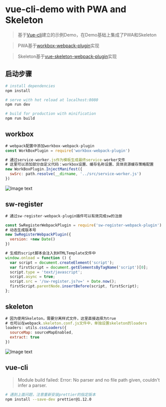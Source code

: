 # vue-cli-demo with PWA and Skeleton

> 基于[Vue-cli](https://github.com/vuejs/vue-cli)建立的示例Demo，在Demo基础上集成了PWA和Skeleton

> PWA基于[workbox-webpack-plugin](https://developers.google.cn/web/tools/workbox/)实现

> Skeleton基于[vue-skeleton-webpack-plugin](https://github.com/lavas-project/vue-skeleton-webpack-plugin)实现


## 启动步骤

``` bash
# install dependencies
npm install

# serve with hot reload at localhost:8080
npm run dev

# build for production with minification
npm run build
```

## workbox
``` javascript
# webpack配置中添加workbox-webpack-plugin
const WorkBoxPlugin = require('workbox-webpack-plugin')

# 通过service-worker.js作为模板生成最终service-worker文件
# 这里可以添加部分自定义代码：workbox设置、缓存名称设置、具体资源缓存策略配置
new WorkBoxPlugin.InjectManifest({
  swSrc: path.resolve(__dirname, '../src/service-worker.js')
})
```
![Image text](https://liverwang.github.io/vue-pwa-skeleton/static/sw.gif)

## sw-register
``` javascript
# 通过sw-register-webpack-plugin插件可以有效完成sw的注册

const SwRegisterWebpackPlugin = require('sw-register-webpack-plugin')
# 动态生成版本号
new SwRegisterWebpackPlugin({
  version: +new Date()
})
```

``` javascript
# 生成的script脚本会注入到HTMLTemplate文件中
window.onload = function () {
  var script = document.createElement('script');
  var firstScript = document.getElementsByTagName('script')[0];
  script.type = 'text/javascript';
  script.async = true;
  script.src = '/sw-register.js?v=' + Date.now();
  firstScript.parentNode.insertBefore(script, firstScript);
};
```

## skeleton
``` javascript
# 因为使用Skeleton，需要分离样式文件，这里直接选择为true
# 也可以在webpack.skeleton.conf.js文件中，单独设置skeleton的loaders
loaders: utils.cssLoaders({
  sourceMap: sourceMapEnabled,
  extract: true
})
```
![Image text](https://liverwang.github.io/vue-pwa-skeleton/static/skeleton.gif)



## vue-cli

> Module build failed: Error: No parser and no file path given, couldn't infer a parser.

``` bash
# 遇到上面问题，注意重新安装prettier的指定版本
npm install --save-dev prettier@1.12.0
```

